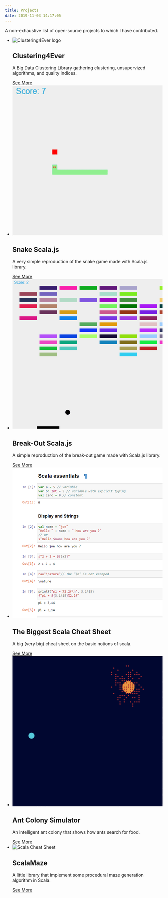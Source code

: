 ```yaml
---
title: Projects
date: 2019-11-03 14:17:05
---
```


A non-exhaustive list of open-source projects to which I have contributed.

<div class="main">
  <ul class="cards">
    <li class="cards_item">
      <div class="card">
        <div class="card_image"><img src="https://avatars1.githubusercontent.com/u/31044545?s=400&v=4"  alt="Clustering4Ever logo"></div>
        <div class="card_content">
          <h2 class="card_title">Clustering4Ever</h2>
          <p class="card_text">A Big Data Clustering Library gathering clustering, unsupervized algorithms, and quality indices.</p>
          <a href="https://github.com/Clustering4Ever/Clustering4Ever" class="btn">See More</a>
        </div>
      </div>
    </li>
    <li class="cards_item">
      <div class="card">
        <div class="card_image"><img src="../images/snake.png" alt="Snake game screenshot"></div>
        <div class="card_content">
          <h2 class="card_title">Snake Scala.js</h2>
          <p class="card_text">A very simple reproduction of the snake game made with Scala.js library.</p>
          <a href="https://riiswa.github.io/snake-scala.js/" class="btn">See More</a>
        </div>
      </div>
    </li>
    <li class="cards_item">
      <div class="card">
        <div class="card_image"><img src="../images/breakout.png" alt="Break-out game screenshot"></div>
        <div class="card_content">
          <h2 class="card_title">Break-Out Scala.js</h2>
          <p class="card_text">A simple reproduction of the break-out game made with Scala.js library.</p>
          <a href="https://riiswa.github.io/breakout-scala.js/" class="btn">See More</a>
        </div>
      </div>
    </li>
    <li class="cards_item">
      <div class="card">
        <div class="card_image"><img src="../images/scala-cs.png" alt="Scala Cheat Sheet"></div>
        <div class="card_content">
          <h2 class="card_title">The Biggest Scala Cheat Sheet</h2>
          <p class="card_text">A big (very big) cheat sheet on the basic notions of scala.</p>
          <a href="https://riiswa.github.io/Scala-CheatSheet/" class="btn">See More</a>
        </div>
      </div>
    </li>
    <li class="cards_item">
      <div class="card">
        <div class="card_image"><img src="https://github.com/riiswa/colony-ant-simulator/raw/master/screenshot.gif" alt="Scala Cheat Sheet"></div>
        <div class="card_content">
          <h2 class="card_title">Ant Colony Simulator</h2>
          <p class="card_text">An intelligent ant colony that shows how ants search for food.</p>
          <a href="https://github.com/riiswa/colony-ant-simulator" class="btn">See More</a>
        </div>
      </div>
    </li>
    <li class="cards_item">
      <div class="card">
        <div class="card_image"><img src="https://user-images.githubusercontent.com/24685602/57581816-4a8e6e00-74bd-11e9-837e-4c288d382a47.gif" alt="Scala Cheat Sheet"></div>
        <div class="card_content">
          <h2 class="card_title">ScalaMaze</h2>
          <p class="card_text">A little library that implement some procedural maze generation algorithm in Scala.</p>
          <a href="https://github.com/riiswa/ScalaMaze" class="btn">See More</a>
      </div>
        </div>
      </div>
    </li>
  </ul>
</div>